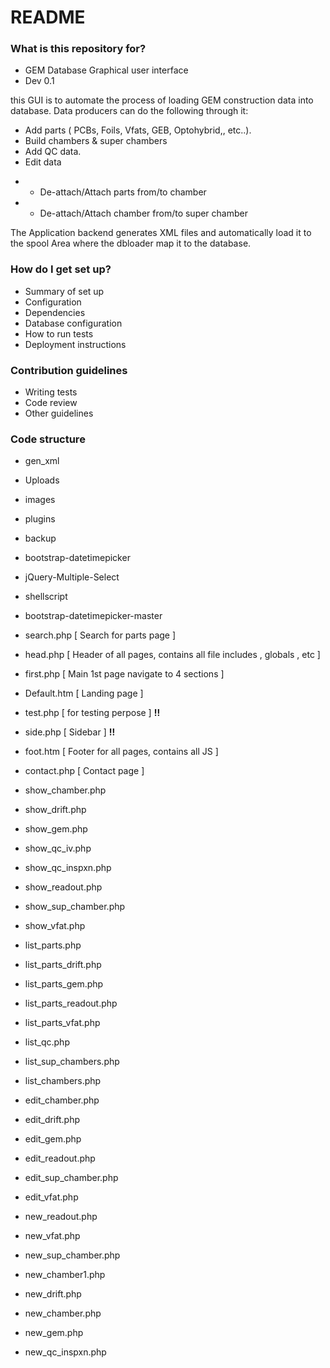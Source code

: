 # README #

### What is this repository for? ###

* GEM Database Graphical user interface
* Dev 0.1

this GUI is to automate the process of loading GEM construction data into database.
Data producers can do the following through it:

- Add parts ( PCBs, Foils, Vfats, GEB, Optohybrid,, etc..).
- Build chambers & super chambers
- Add QC data.
- Edit data
*  - De-attach/Attach parts from/to chamber
*  - De-attach/Attach chamber from/to super chamber

The Application backend generates XML files and automatically load it to the spool Area where the dbloader map it to the database. 

### How do I get set up? ###

* Summary of set up
* Configuration
* Dependencies
* Database configuration
* How to run tests
* Deployment instructions

### Contribution guidelines ###

* Writing tests
* Code review
* Other guidelines

### Code structure  ###

* gen_xml                                
* Uploads                          
* images                  
* plugins
* backup                           
* bootstrap-datetimepicker   
* jQuery-Multiple-Select      
* shellscript
* bootstrap-datetimepicker-master


* search.php [  Search for parts page ]
* head.php   [ Header of all pages, contains all file includes , globals , etc ]                                              
* first.php [ Main 1st page navigate to 4 sections ]
* Default.htm  [ Landing page ]
* test.php  [ for testing perpose ]  **!!**
* side.php  [ Sidebar ]  **!!**                                 
* foot.htm  [ Footer for all pages, contains all JS ]
* contact.php [ Contact page ] 
    
* show_chamber.php
* show_drift.php
* show_gem.php  
* show_qc_iv.php
* show_qc_inspxn.php 
* show_readout.php  
* show_sup_chamber.php 
* show_vfat.php   

* list_parts.php
* list_parts_drift.php
* list_parts_gem.php  
* list_parts_readout.php  
* list_parts_vfat.php    
* list_qc.php
* list_sup_chambers.php
* list_chambers.php 

* edit_chamber.php                  
* edit_drift.php
* edit_gem.php                                  
* edit_readout.php                    
* edit_sup_chamber.php                     
* edit_vfat.php 


* new_readout.php
* new_vfat.php
* new_sup_chamber.php 
* new_chamber1.php 
* new_drift.php 
* new_chamber.php  
* new_gem.php
* new_qc_inspxn.php